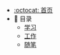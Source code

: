 - [:octocat: 首页](/md/Index.md)
- :memo: 目录
   - [学习](/md/学习/index.md)
   - [工作](/md/工作/index.md)
   - [随笔](/md/随笔/index.md)
